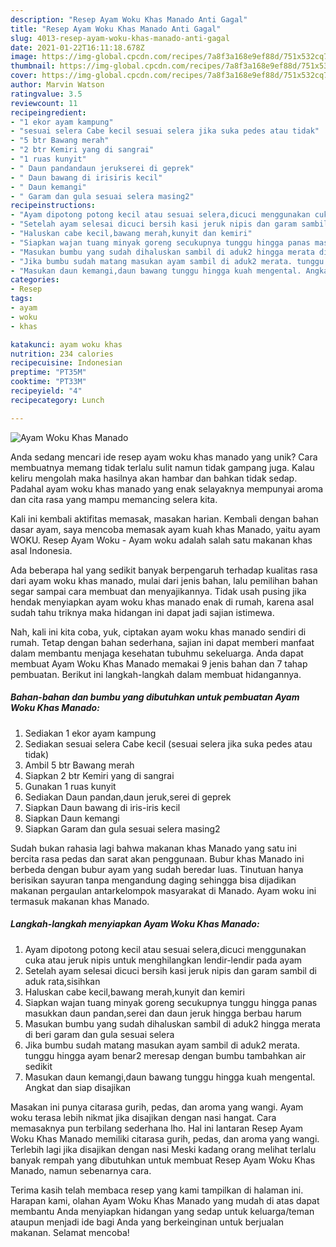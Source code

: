 ```yaml
---
description: "Resep Ayam Woku Khas Manado Anti Gagal"
title: "Resep Ayam Woku Khas Manado Anti Gagal"
slug: 4013-resep-ayam-woku-khas-manado-anti-gagal
date: 2021-01-22T16:11:18.678Z
image: https://img-global.cpcdn.com/recipes/7a8f3a168e9ef88d/751x532cq70/ayam-woku-khas-manado-foto-resep-utama.jpg
thumbnail: https://img-global.cpcdn.com/recipes/7a8f3a168e9ef88d/751x532cq70/ayam-woku-khas-manado-foto-resep-utama.jpg
cover: https://img-global.cpcdn.com/recipes/7a8f3a168e9ef88d/751x532cq70/ayam-woku-khas-manado-foto-resep-utama.jpg
author: Marvin Watson
ratingvalue: 3.5
reviewcount: 11
recipeingredient:
- "1 ekor ayam kampung"
- "sesuai selera Cabe kecil sesuai selera jika suka pedes atau tidak"
- "5 btr Bawang merah"
- "2 btr Kemiri yang di sangrai"
- "1 ruas kunyit"
- " Daun pandandaun jerukserei di geprek"
- " Daun bawang di irisiris kecil"
- " Daun kemangi"
- " Garam dan gula sesuai selera masing2"
recipeinstructions:
- "Ayam dipotong potong kecil atau sesuai selera,dicuci menggunakan cuka atau jeruk nipis untuk menghilangkan lendir-lendir pada ayam"
- "Setelah ayam selesai dicuci bersih kasi jeruk nipis dan garam sambil di aduk rata,sisihkan"
- "Haluskan cabe kecil,bawang merah,kunyit dan kemiri"
- "Siapkan wajan tuang minyak goreng secukupnya tunggu hingga panas masukkan daun pandan,serei dan daun jeruk hingga berbau harum"
- "Masukan bumbu yang sudah dihaluskan sambil di aduk2 hingga merata di beri garam dan gula sesuai selera"
- "Jika bumbu sudah matang masukan ayam sambil di aduk2 merata. tunggu hingga ayam benar2 meresap dengan bumbu tambahkan air sedikit"
- "Masukan daun kemangi,daun bawang tunggu hingga kuah mengental. Angkat dan siap disajikan"
categories:
- Resep
tags:
- ayam
- woku
- khas

katakunci: ayam woku khas 
nutrition: 234 calories
recipecuisine: Indonesian
preptime: "PT35M"
cooktime: "PT33M"
recipeyield: "4"
recipecategory: Lunch

---
```



![Ayam Woku Khas Manado](https://img-global.cpcdn.com/recipes/7a8f3a168e9ef88d/751x532cq70/ayam-woku-khas-manado-foto-resep-utama.jpg)

Anda sedang mencari ide resep ayam woku khas manado yang unik? Cara membuatnya memang tidak terlalu sulit namun tidak gampang juga. Kalau keliru mengolah maka hasilnya akan hambar dan bahkan tidak sedap. Padahal ayam woku khas manado yang enak selayaknya mempunyai aroma dan cita rasa yang mampu memancing selera kita.

Kali ini kembali aktifitas memasak, masakan harian. Kembali dengan bahan dasar ayam, saya mencoba memasak ayam kuah khas Manado, yaitu ayam WOKU. Resep Ayam Woku - Ayam woku adalah salah satu makanan khas asal Indonesia.

Ada beberapa hal yang sedikit banyak berpengaruh terhadap kualitas rasa dari ayam woku khas manado, mulai dari jenis bahan, lalu pemilihan bahan segar sampai cara membuat dan menyajikannya. Tidak usah pusing jika hendak menyiapkan ayam woku khas manado enak di rumah, karena asal sudah tahu triknya maka hidangan ini dapat jadi sajian istimewa.


Nah, kali ini kita coba, yuk, ciptakan ayam woku khas manado sendiri di rumah. Tetap dengan bahan sederhana, sajian ini dapat memberi manfaat dalam membantu menjaga kesehatan tubuhmu sekeluarga. Anda dapat membuat Ayam Woku Khas Manado memakai 9 jenis bahan dan 7 tahap pembuatan. Berikut ini langkah-langkah dalam membuat hidangannya.

<!--inarticleads1-->

##### Bahan-bahan dan bumbu yang dibutuhkan untuk pembuatan Ayam Woku Khas Manado:

1. Sediakan 1 ekor ayam kampung
1. Sediakan sesuai selera Cabe kecil (sesuai selera jika suka pedes atau tidak)
1. Ambil 5 btr Bawang merah
1. Siapkan 2 btr Kemiri yang di sangrai
1. Gunakan 1 ruas kunyit
1. Sediakan  Daun pandan,daun jeruk,serei di geprek
1. Siapkan  Daun bawang di iris-iris kecil
1. Siapkan  Daun kemangi
1. Siapkan  Garam dan gula sesuai selera masing2


Sudah bukan rahasia lagi bahwa makanan khas Manado yang satu ini bercita rasa pedas dan sarat akan penggunaan. Bubur khas Manado ini berbeda dengan bubur ayam yang sudah beredar luas. Tinutuan hanya berisikan sayuran tanpa mengandung daging sehingga bisa dijadikan makanan pergaulan antarkelompok masyarakat di Manado. Ayam woku ini termasuk makanan khas Manado. 

<!--inarticleads2-->

##### Langkah-langkah menyiapkan Ayam Woku Khas Manado:

1. Ayam dipotong potong kecil atau sesuai selera,dicuci menggunakan cuka atau jeruk nipis untuk menghilangkan lendir-lendir pada ayam
1. Setelah ayam selesai dicuci bersih kasi jeruk nipis dan garam sambil di aduk rata,sisihkan
1. Haluskan cabe kecil,bawang merah,kunyit dan kemiri
1. Siapkan wajan tuang minyak goreng secukupnya tunggu hingga panas masukkan daun pandan,serei dan daun jeruk hingga berbau harum
1. Masukan bumbu yang sudah dihaluskan sambil di aduk2 hingga merata di beri garam dan gula sesuai selera
1. Jika bumbu sudah matang masukan ayam sambil di aduk2 merata. tunggu hingga ayam benar2 meresap dengan bumbu tambahkan air sedikit
1. Masukan daun kemangi,daun bawang tunggu hingga kuah mengental. Angkat dan siap disajikan


Masakan ini punya citarasa gurih, pedas, dan aroma yang wangi. Ayam woku terasa lebih nikmat jika disajikan dengan nasi hangat. Cara memasaknya pun terbilang sederhana lho. Hal ini lantaran Resep Ayam Woku Khas Manado memiliki citarasa gurih, pedas, dan aroma yang wangi. Terlebih lagi jika disajikan dengan nasi Meski kadang orang melihat terlalu banyak rempah yang dibutuhkan untuk membuat Resep Ayam Woku Khas Manado, namun sebenarnya cara. 

Terima kasih telah membaca resep yang kami tampilkan di halaman ini. Harapan kami, olahan Ayam Woku Khas Manado yang mudah di atas dapat membantu Anda menyiapkan hidangan yang sedap untuk keluarga/teman ataupun menjadi ide bagi Anda yang berkeinginan untuk berjualan makanan. Selamat mencoba!
